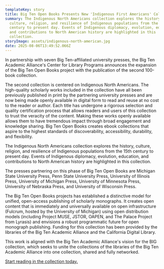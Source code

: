 ```yaml
---
templateKey: story
title: Big Ten Open Books Presents New 'Indigenous First Americans' Collection
summary: The Indigenous North Americans collection explores the history,
  culture, religion, and resilience of Indigenous populations from the 15th
  century to present day. Events of Indigenous diplomacy, evolution, education,
  and contributions to North American history are highlighted in this
  collection.
storyImage: assets/indigenous-north-american.jpg
date: 2025-08-06T13:49:52.066Z
---
```

In partnership with seven Big Ten-affiliated university presses, the Big Ten Academic Alliance's Center for Library Programs announces the expansion of the Big Ten Open Books project with the publication of the second 100-book collection.

The second collection is centered on Indigenous North Americans. The high-quality scholarly works included in the collection have all been previously published in print by the partnering university presses and are now being made openly available in digital form to read and reuse at no cost to the reader or author. Each title has undergone a rigorous selection and quality certification process that allows readers and users of this collection to trust the veracity of the content. Making these works openly available allows them to have tremendous impact through broad engagement and knowledge sharing. Big Ten Open Books creates ebook collections that aspire to the highest standards of discoverability, accessibility, durability, and flexibility.

The Indigenous North Americans collection explores the history, culture, religion, and resilience of Indigenous populations from the 15th century to present day. Events of Indigenous diplomacy, evolution, education, and contributions to North American history are highlighted in this collection.

The presses partnering on this phase of Big Ten Open Books are Michigan State University Press, Penn State University Press, University of Illinois Press, University of Michigan Press, University of Minnesota Press, University of Nebraska Press, and University of Wisconsin Press.

The Big Ten Open Books projects has established a distinctive model for unified, open-access publishing of scholarly monographs. It creates open content that is immediately and universally available on open infrastructure (Fulcrum, hosted by the University of Michigan) using open distribution models (including Project MUSE, JSTOR, OAPEN, and The Palace Project from Lyrasis) and envisions a robust programmatic future for open monograph publishing. Funding for this collection has been provided by the libraries of the Big Ten Academic Alliance and the California Digital Library. 

This work is aligned with the Big Ten Academic Alliance's vision for the BIG collection, which seeks to unite the collections of the libraries of the Big Ten Academic Alliance into one collection, shared and fully networked. 

[Start reading in the collection today.](https://www.fulcrum.org/bigten?f%5Bseries_sim%5D%5B%5D=Indigenous+North+Americans&locale=en)